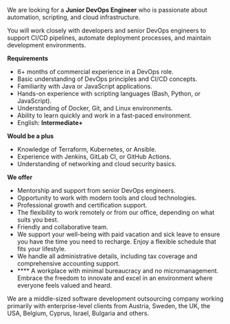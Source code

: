 We are looking for a **Junior DevOps Engineer** who is passionate about
automation, scripting, and cloud infrastructure.

You will work closely with developers and senior DevOps engineers to support
CI/CD pipelines, automate deployment processes, and maintain development
environments.

**Requirements**

  * 6+ months of commercial experience in a DevOps role.
  * Basic understanding of DevOps principles and CI/CD concepts.
  * Familiarity with Java or JavaScript applications.
  * Hands-on experience with scripting languages (Bash, Python, or JavaScript).
  * Understanding of Docker, Git, and Linux environments.
  * Ability to learn quickly and work in a fast-paced environment.
  * English: **Intermediate+**

**Would be a plus**

  * Knowledge of Terraform, Kubernetes, or Ansible.
  * Experience with Jenkins, GitLab CI, or GitHub Actions.
  * Understanding of networking and cloud security basics.

**We offer**

  * Mentorship and support from senior DevOps engineers.
  * Opportunity to work with modern tools and cloud technologies.
  * Professional growth and certification support.
  * The flexibility to work remotely or from our office, depending on what suits you best.
  * Friendly and collaborative team.
  * We support your well-being with paid vacation and sick leave to ensure you have the time you need to recharge. Enjoy a flexible schedule that fits your lifestyle.
  * We handle all administrative details, including tax coverage and comprehensive accounting support.
  * **** A workplace with minimal bureaucracy and no micromanagement. Embrace the freedom to innovate and excel in an environment where everyone feels valued and heard.

We are a middle-sized software development outsourcing company working
primarily with enterprise-level clients from Austria, Sweden, the UK, the USA,
Belgium, Cyprus, Israel, Bulgaria and others.